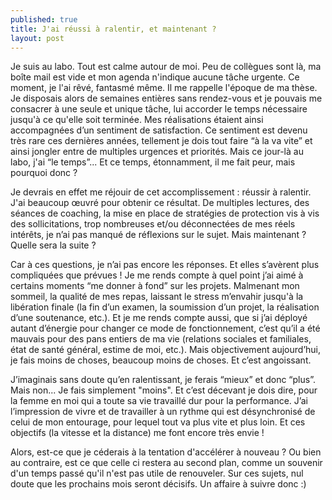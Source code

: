 ```yaml
---
published: true
title: J'ai réussi à ralentir, et maintenant ?
layout: post
---
```


Je suis au labo. Tout est calme autour de moi. Peu de collègues sont là, ma boîte mail est vide et mon agenda n'indique aucune tâche urgente. Ce moment, je l'ai rêvé, fantasmé même. Il me rappelle l'époque de ma thèse. Je disposais alors de semaines entières sans rendez-vous et je pouvais me consacrer à une seule et unique tâche, lui accorder le temps nécessaire jusqu'à ce qu'elle soit terminée. Mes réalisations étaient ainsi accompagnées d’un sentiment de satisfaction. Ce sentiment est devenu très rare ces dernières années, tellement je dois tout faire “à la va vite” et ainsi jongler entre de multiples urgences et priorités. Mais ce jour-là au labo, j'ai “le temps”... Et ce temps, étonnamment, il me fait peur, mais pourquoi donc ?

Je devrais en effet me réjouir de cet accomplissement : réussir à ralentir. J'ai beaucoup œuvré pour obtenir ce résultat. De multiples lectures, des séances de coaching, la mise en place de stratégies de protection vis à vis des sollicitations, trop nombreuses et/ou déconnectées de mes réels intérêts, je n’ai pas manqué de réflexions sur le sujet. Mais maintenant ? Quelle sera la suite ? 

Car à ces questions, je n’ai pas encore les réponses. Et elles s’avèrent plus compliquées que prévues ! Je me rends compte à quel point j’ai aimé à certains moments “me donner à fond” sur les projets. Malmenant mon sommeil, la qualité de mes repas, laissant le stress m’envahir jusqu'à la libération finale (la fin d’un examen, la soumission d’un projet, la réalisation d’une soutenance, etc.). Et je me rends compte aussi, que si j’ai déployé autant d’énergie pour changer ce mode de fonctionnement, c’est qu’il a été mauvais pour des pans entiers de ma vie (relations sociales et familiales, état de santé général, estime de moi, etc.). Mais objectivement aujourd’hui, je fais moins de choses, beaucoup moins de choses. Et c’est angoissant. 

J’imaginais sans doute qu’en ralentissant, je ferais “mieux” et donc “plus”. Mais non... Je fais simplement "moins". Et c’est décevant je dois dire, pour la femme en moi qui a toute sa vie travaillé dur pour la performance. J’ai l’impression de vivre et de travailler à un rythme qui est désynchronisé de celui de mon entourage, pour lequel tout va plus vite et plus loin. Et ces objectifs (la vitesse et la distance) me font encore très envie ! 

Alors, est-ce que je céderais à la tentation d'accélérer à nouveau ? Ou bien au contraire, est ce que celle ci restera au second plan, comme un souvenir d'un temps passé qu'il n'est pas utile de renouveler. Sur ces sujets, nul doute que les prochains mois seront décisifs. Un affaire à suivre donc :)
